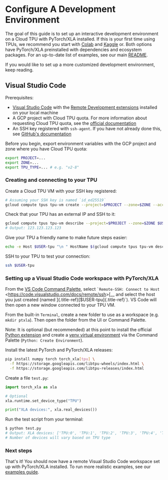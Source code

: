 # Configure A Development Environment

The goal of this guide is to set up an interactive development environment on a
Cloud TPU with PyTorch/XLA installed. If this is your first time using TPUs, we
recommend you start with
[Colab](https://colab.sandbox.google.com/github/tensorflow/docs/blob/master/site/en/guide/tpu.ipynb)
and [Kaggle](https://www.kaggle.com/discussions/product-feedback/369338) or.
Both options have PyTorch/XLA preinstalled with dependencies and ecosystem
packages. For an up-to-date list of examples, see our main
[README](https://github.com/pytorch/xla).

If you would like to set up a more customized development environment, keep
reading.

## Visual Studio Code

Prerequisites:

- [Visual Studio Code](https://code.visualstudio.com/download) with the
  [Remote Development extensions](https://code.visualstudio.com/docs/remote/remote-overview)
  installed on your local machine
- A GCP project with Cloud TPU quota. For more information about requesting
  Cloud TPU quota, see the
  [official documentation](https://cloud.google.com/tpu/docs/quota)
- An SSH key registered with `ssh-agent`. If you have not already done this, see
  [GitHub's documentation](https://docs.github.com/en/authentication/connecting-to-github-with-ssh/generating-a-new-ssh-key-and-adding-it-to-the-ssh-agent)

Before you begin, export environment variables with the GCP project and zone
where you have Cloud TPU quota:

```bash
export PROJECT=...
export ZONE=...
export TPU_TYPE=... # e.g. "v2-8"
```

### Creating and connecting to your TPU

Create a Cloud TPU VM with your SSH key registered:

```bash
# Assuming your SSH key is named `id_ed25519`
gcloud compute tpus tpu-vm create --project=$PROJECT --zone=$ZONE --accelerator-type=$TPU_TYPE --version=tpu-ubuntu2204-base --metadata="ssh-keys=$USER:$(cat ~/.ssh/id_ed25519.pub)" $USER-tpu
```

Check that your TPU has an external IP and SSH to it:

```bash
gcloud compute tpus tpu-vm describe --project=$PROJECT --zone=$ZONE $USER-tpu --format="value(networkEndpoints.accessConfig.externalIp)"
# Output: 123.123.123.123
```

Give your TPU a friendly name to make future steps easier:

```bash
echo -e Host $USER-tpu "\n " HostName $(gcloud compute tpus tpu-vm describe --project=$PROJECT --zone=$ZONE $USER-tpu --format="value(networkEndpoints.accessConfig.externalIp)") >> ~/.ssh/config
```

SSH to your TPU to test your connection:

```bash
ssh $USER-tpu
```

### Setting up a Visual Studio Code workspace with PyTorch/XLA

From the
[VS Code Command Palette](https://code.visualstudio.com/docs/getstarted/userinterface#_command-palette),
select `` `Remote-SSH: Connect to Host ``
\<<https://code.visualstudio.com/docs/remote/ssh>>\[\_\_ and select the host you
just created (named \]{.title-ref}[$USER-tpu]{.title-ref}\`). VS Code will then
open a new window connected to your TPU VM.

From the built-in `Terminal`, create a new folder to use as a workspace (e.g.
`mkdir ptxla`). Then open the folder from the UI or Command Palette.

Note: It is optional (but recommended) at this point to install the official
[Python extension](https://marketplace.visualstudio.com/items?itemName=ms-python.python)
and create a
[venv virtual environment](https://code.visualstudio.com/docs/python/environments#_using-the-create-environment-command)
via the Command Palette (`Python: Create Environment`).

Install the latest PyTorch and PyTorch/XLA releases:

```bash
pip install numpy torch torch_xla[tpu] \
  -f https://storage.googleapis.com/libtpu-wheels/index.html \
  -f https://storage.googleapis.com/libtpu-releases/index.html
```

Create a file `test.py`:

```python
import torch_xla as xla

# Optional
xla.runtime.set_device_type("TPU")

print("XLA devices:", xla.real_devices())
```

Run the test script from your terminal:

```bash
$ python test.py
# Output: XLA devices: ['TPU:0', 'TPU:1', 'TPU:2', 'TPU:3', 'TPU:4', 'TPU:5', 'TPU:6', 'TPU:7']
# Number of devices will vary based on TPU type
```

### Next steps

That's it! You should now have a remote Visual Studio Code workspace set up with
PyTorch/XLA installed. To run more realistic examples, see our
[examples guide](https://github.com/pytorch/xla/tree/master/examples).

